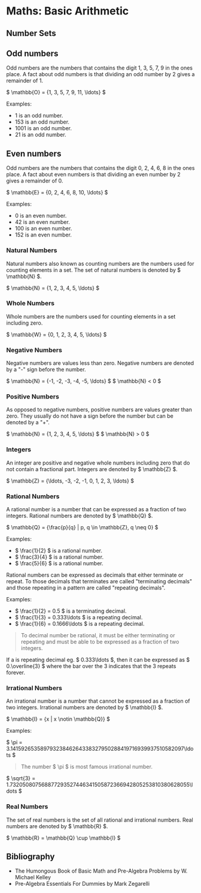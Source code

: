 # Maths: Basic Arithmetic

## Number Sets

## Odd numbers

Odd numbers are the numbers that contains the digit 1, 3, 5, 7, 9 in the ones
place. A fact about odd numbers is that dividing an odd number by 2 gives a
remainder of 1.

$ \mathbb{O} = \{1, 3, 5, 7, 9, 11, \ldots\} $

Examples:

* 1 is an odd number.
* 153 is an odd number.
* 1001 is an odd number.
* 21 is an odd number.

## Even numbers

Odd numbers are the numbers that contains the digit 0, 2, 4, 6, 8 in the ones
place. A fact about even numbers is that dividing an even number by 2 gives a
remainder of 0.

$ \mathbb{E} = \{0, 2, 4, 6, 8, 10, \ldots\} $

Examples:

* 0 is an even number.
* 42 is an even number.
* 100 is an even number.
* 152 is an even number.

### Natural Numbers

Natural numbers also known as counting numbers are the numbers used for counting
elements in a set. The set of natural numbers is denoted by $ \mathbb{N} $.

$ \mathbb{N} = \{1, 2, 3, 4, 5, \ldots\} $

### Whole Numbers

Whole numbers are the numbers used for counting elements in a set including zero.

$ \mathbb{W} = \{0, 1, 2, 3, 4, 5, \ldots\} $

### Negative Numbers

Negative numbers are values less than zero. Negative numbers are denoted by a
"-" sign before the number.

$ \mathbb{N} = \{-1, -2, -3, -4, -5, \ldots\} $
$ \mathbb{N} < 0 $

### Positive Numbers

As opposed to negative numbers, positive numbers are values greater than zero.
They usually do not have a sign before the number but can be denoted by a "+".

$ \mathbb{N} = \{1, 2, 3, 4, 5, \ldots\} $
$ \mathbb{N} > 0 $

### Integers

An integer are positive and negative whole numbers including zero that do not
contain a fractional part. Integers are denoted by $ \mathbb{Z} $.

$ \mathbb{Z} = \{\ldots, -3, -2, -1, 0, 1, 2, 3, \ldots\} $

### Rational Numbers

A rational number is a number that can be expressed as a fraction of two
integers. Rational numbers are denoted by $ \mathbb{Q} $.

$ \mathbb{Q} = \{\frac{p}{q} | p, q \in \mathbb{Z}, q \neq 0\} $

Examples:

* $ \frac{1}{2} $ is a rational number.
* $ \frac{3}{4} $ is a rational number.
* $ \frac{5}{6} $ is a rational number.

Rational numbers can be expressed as decimals that either terminate or repeat.
To those decimals that terminates are called "terminating decimals" and those
repeating in a pattern are called "repeating decimals".

Examples:

* $ \frac{1}{2} = 0.5 $ is a terminating decimal.
* $ \frac{1}{3} = 0.333\ldots $ is a repeating decimal.
* $ \frac{1}{6} = 0.1666\ldots $ is a repeating decimal.

> To decimal number be rational, it must be either terminating or repeating and
> must be able to be expressed as a fraction of two integers.

If a is repeating decimal eg. $ 0.333\ldots $, then it can be expressed as
$ 0.\overline{3} $ where the bar over the 3 indicates that the 3 repeats forever.

### Irrational Numbers

An irrational number is a number that cannot be expressed as a fraction of two
integers. Irrational numbers are denoted by $ \mathbb{I} $.

$ \mathbb{I} = \{x | x \notin \mathbb{Q}\} $

Examples:

$ \pi = 3.14159265358979323846264338327950288419716939937510582097\ldots $

> The number $ \pi $ is most famous irrational number.

$ \sqrt{3} = 1.732050807568877293527446341505872366942805253810380628055\ldots $

### Real Numbers

The set of real numbers is the set of all rational and irrational numbers. Real
numbers are denoted by $ \mathbb{R} $.

$ \mathbb{R} = \mathbb{Q} \cup \mathbb{I} $

## Bibliography

* The Humongous Book of Basic Math and Pre-Algebra Problems by W. Michael Kelley
* Pre-Algebra Essentials For Dummies by Mark Zegarelli

